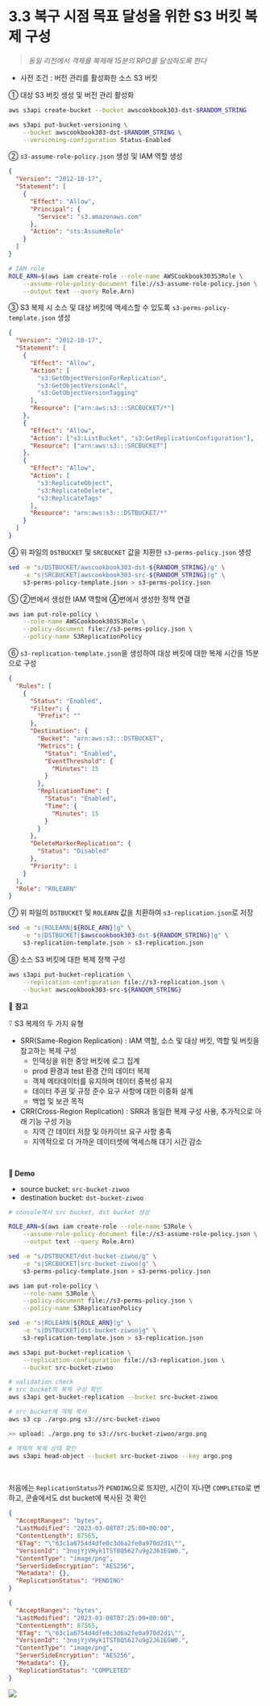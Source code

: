 # 3.3 복구 시점 목표 달성을 위한 S3 버킷 복제 구성

> _동일 리전에서 객체를 복제해 15분의 RPO를 달성하도록 한다_

- 사전 조건 : 버전 관리를 활성화한 소스 S3 버킷

① 대상 S3 버킷 생성 및 버전 관리 활성화

```bash
aws s3api create-bucket --bucket awscookbook303-dst-$RANDOM_STRING

aws s3api put-bucket-versioning \
	--bucket awscookbook303-dst-$RANDOM_STRING \
	--versioning-configuration Status-Enabled
```

② `s3-assume-role-policy.json` 생성 및 IAM 역할 생성

```json
{
  "Version": "2012-10-17",
  "Statement": [
    {
      "Effect": "Allow",
      "Principal": {
        "Service": "s3.amazonaws.com"
      },
      "Action": "sts:AssumeRole"
    }
  ]
}
```

```bash
# IAM role
ROLE_ARN=$(aws iam create-role --role-name AWSCookbook303S3Role \
	--assume-role-policy-document file://s3-assume-role-policy.json \
	--output text --query Role.Arn)
```

③ S3 복제 시 소스 및 대상 버킷에 액세스할 수 있도록 `s3-perms-policy-template.json` 생성

```json
{
  "Version": "2012-10-17",
  "Statement": [
    {
      "Effect": "Allow",
      "Action": [
        "s3:GetObjectVersionForReplication",
        "s3:GetObjectVersionAcl",
        "s3:GetObjectVersionTagging"
      ],
      "Resource": ["arn:aws:s3:::SRCBUCKET/*"]
    },
    {
      "Effect": "Allow",
      "Action": ["s3:ListBucket", "s3:GetReplicationConfiguration"],
      "Resource": ["arn:aws:s3:::SRCBUCKET"]
    },
    {
      "Effect": "Allow",
      "Action": [
        "s3:ReplicateObject",
        "s3:ReplicateDelete",
        "s3:ReplicateTags"
      ],
      "Resource": "arn:aws:s3:::DSTBUCKET/*"
    }
  ]
}
```

④ 위 파일의 `DSTBUCKET` 및 `SRCBUCKET` 값을 치환한 `s3-perms-policy.json` 생성

```bash
sed -e "s/DSTBUCKET/awscookbook303-dst-${RANDOM_STRING}/g" \
	-e "s|SRCBUCKET|awscookbook303-src-${RANDOM_STRING}|g" \
	s3-perms-policy-template.json > s3-perms-policy.json
```

⑤ ②번에서 생성한 IAM 역할에 ④번에서 생성한 정책 연결

```bash
aws iam put-role-policy \
	--role-name AWSCookbook303S3Role \
	--policy-document file://s3-perms-policy.json \
	--policy-name S3ReplicationPolicy
```

⑥ `s3-replication-template.json`을 생성하여 대상 버킷에 대한 복제 시간을 15분으로 구성

```json
{
  "Rules": [
    {
      "Status": "Enabled",
      "Filter": {
        "Prefix": ""
      },
      "Destination": {
        "Bucket": "arn:aws:s3:::DSTBUCKET",
        "Metrics": {
          "Status": "Enabled",
          "EventThreshold": {
            "Minutes": 15
          }
        },
        "ReplicationTime": {
          "Status": "Enabled",
          "Time": {
            "Minutes": 15
          }
        }
      },
      "DeleteMarkerReplication": {
        "Status": "Disabled"
      },
      "Priority": 1
    }
  ],
  "Role": "ROLEARN"
}
```

⑦ 위 파일의 `DSTBUCKET` 및 `ROLEARN` 값을 치환하여 `s3-replication.json`로 저장

```bash
sed -e "s|ROLEARN|${ROLE_ARN}|g" \
	-e "s|DSTBUCKET|$awscookbook303-dst-${RANDOM_STRING}|g" \
	s3-replication-template.json > s3-replication.json
```

⑧ 소스 S3 버킷에 대한 복제 정책 구성

```bash
aws s3api put-bucket-replication \
	--replication-configuration file://s3-replication.json \
	--bucket awscookbook303-src-${RANDOM_STRING}
```

🥕 **참고**

⍢ S3 복제의 두 가지 유형

- SRR(Same-Region Replication) : IAM 역할, 소스 및 대상 버킷, 역할 및 버킷을 참고하는 복제 구성
  - 인덱싱을 위한 중앙 버킷에 로그 집계
  - prod 환경과 test 환경 간의 데이터 복제
  - 객체 메타데이터를 유지하며 데이터 중복성 유지
  - 데이터 주권 및 규정 준수 요구 사항에 대한 이중화 설계
  - 백업 및 보관 목적
- CRR(Cross-Region Replication) : SRR과 동일한 복제 구성 사용, 추가적으로 아래 기능 구성 가능
  - 지역 간 데이터 저장 및 아카이브 요구 사항 충족
  - 지역적으로 더 가까운 데이터셋에 액세스해 대기 시간 감소

<br>

**🥕 Demo**

- source bucket: `src-bucket-ziwoo`
- destination bucket: `dst-bucket-ziwoo`

```bash
# console에서 src bucket, dst bucket 생성

ROLE_ARN=$(aws iam create-role --role-name S3Role \
	--assume-role-policy-document file://s3-assume-role-policy.json \
	--output text --query Role.Arn)

sed -e "s/DSTBUCKET/dst-bucket-ziwoo/g" \
	-e "s|SRCBUCKET|src-bucket-ziwoo|g" \
	s3-perms-policy-template.json > s3-perms-policy.json

aws iam put-role-policy \
	--role-name S3Role \
	--policy-document file://s3-perms-policy.json \
	--policy-name S3ReplicationPolicy

sed -e "s|ROLEARN|${ROLE_ARN}|g" \
	-e "s|DSTBUCKET|dst-bucket-ziwoo|g" \
	s3-replication-template.json > s3-replication.json

aws s3api put-bucket-replication \
	--replication-configuration file://s3-replication.json \
	--bucket src-bucket-ziwoo

# validation check
# src bucket의 복제 구성 확인
aws s3api get-bucket-replication --bucket src-bucket-ziwoo

# src bucket에 객체 복사
aws s3 cp ./argo.png s3://src-bucket-ziwoo

>> upload: ./argo.png to s3://src-bucket-ziwoo/argo.png

# 객체의 복제 상태 확인
aws s3api head-object --bucket src-bucket-ziwoo --key argo.png
```

<br>

처음에는 `ReplicationStatus`가 `PENDING`으로 뜨지만, 시간이 지나면 `COMPLETED`로 변하고, 콘솔에서도 dst bucket에 복사된 것 확인

```json
{
  "AcceptRanges": "bytes",
  "LastModified": "2023-03-08T07:25:00+00:00",
  "ContentLength": 87565,
  "ETag": "\"63c1a6754d4dfe0c3d6a2fe0a970d2d1\"",
  "VersionId": "3nojYjVHyk1TST8Q5627u9g2J61EGW0.",
  "ContentType": "image/png",
  "ServerSideEncryption": "AES256",
  "Metadata": {},
  "ReplicationStatus": "PENDING"
}
```

```json
{
  "AcceptRanges": "bytes",
  "LastModified": "2023-03-08T07:25:00+00:00",
  "ContentLength": 87565,
  "ETag": "\"63c1a6754d4dfe0c3d6a2fe0a970d2d1\"",
  "VersionId": "3nojYjVHyk1TST8Q5627u9g2J61EGW0.",
  "ContentType": "image/png",
  "ServerSideEncryption": "AES256",
  "Metadata": {},
  "ReplicationStatus": "COMPLETED"
}
```

<img src="https://user-images.githubusercontent.com/70079416/223650599-081ab133-eed3-4bc3-9628-bef9042bb36d.png">

